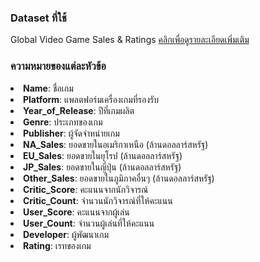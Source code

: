 **<h3>Dataset ที่ใช้</h3>**
Global Video Game Sales & Ratings
<a href="https://www.kaggle.com/datasets/thedevastator/global-video-game-sales-ratings?resource=download">คลิกเพื่อดูรายละเอียดเพิ่มเติม<a>

**<h3>ความหมายของแต่ละหัวข้อ</h3>**
<li><b>Name</b>: ชื่อเกม</li>
<li><b>Platform</b>: แพลตฟอร์มเครื่องเกมที่รองรับ</li>
<li><b>Year_of_Release</b>: ปีที่เกมผลิต</li>
<li><b>Genre</b>: ประเภทของเกม</li>
<li><b>Publisher</b>: ผู้จัดจำหน่ายเกม</li>
<li><b>NA_Sales</b>: ยอดขายในอเมริกาเหนือ ​(ล้านดอลลาร์สหรัฐ)</li>
<li><b>EU_Sales</b>: ยอดขายในยุโรป ​(ล้านดอลลาร์สหรัฐ)</li>
<li><b>JP_Sales</b>: ยอดขายในญี่ปุ่น ​(ล้านดอลลาร์สหรัฐ)</li>
<li><b>Other_Sales</b>: ยอดขายในภูมิภาคอื่นๆ ​(ล้านดอลลาร์สหรัฐ)</li>
<li><b>Critic_Score</b>: คะแนนจากนักวิจารณ์</li>
<li><b>Critic_Count</b>: จำนวนนักวิจารณ์ที่ให้คะแนน</li>
<li><b>User_Score</b>: คะแนนจากผู้เล่น</li>
<li><b>User_Count</b>: จำนวนผู้เล่นที่ให้คะแนน</li>
<li><b>Developer</b>: ผู้พัฒนาเกม</li>
<li><b>Rating</b>: เรทของเกม</li>
